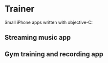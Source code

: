 # Trainer
Small iPhone apps written with objective-C:
## Streaming music app
## Gym training and recording app
